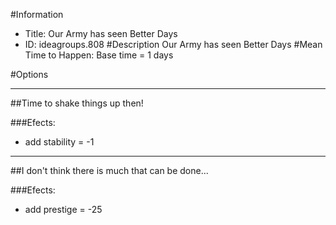 #Information
 - Title: Our Army has seen Better Days
 - ID: ideagroups.808
#Description
Our Army has seen Better Days
#Mean Time to Happen:
Base time = 1 days

#Options

___
##Time to shake things up then!

###Efects:<ul><li>add stability = -1</li></ul>

___
##I don't think there is much that can be done...

###Efects:<ul><li>add prestige = -25</li></ul>
